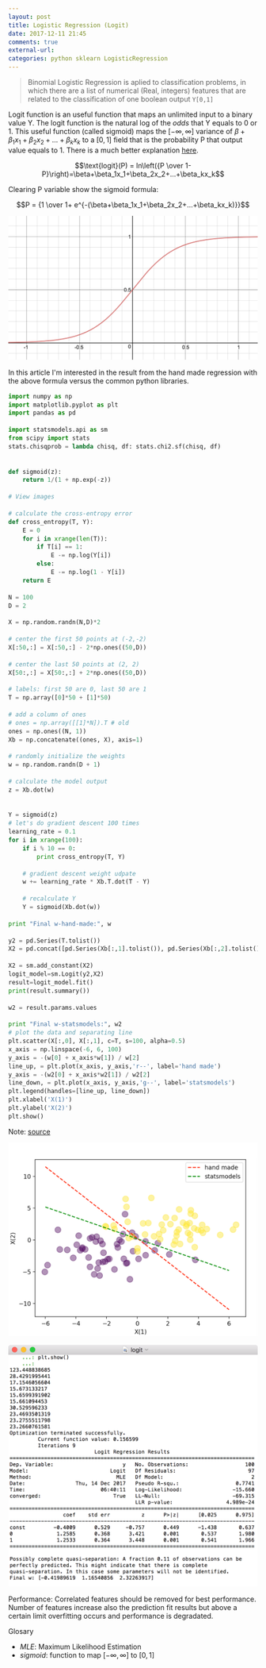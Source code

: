 ```yaml
---
layout: post
title: Logistic Regression (Logit)
date: 2017-12-11 21:45
comments: true
external-url:
categories: python sklearn LogisticRegression
---
```


> Binomial Logistic Regression is aplied to classification problems, in which there are a list of numerical (Real, integers) features that are related to the classification of one boolean output `Y[0,1]`

Logit function is an useful function that maps an unlimited input to a binary value Y. The logit function is the natural log of the *odds* that Y equals to 0 or 1. This useful function (called sigmoid) maps the $[-\infty,\infty]$ variance of $\beta+\beta_1x_1+\beta_2x_2+...+\beta_kx_k$ to a $[0,1]$ field that is the probability P that output value equals to 1. There is a much better explanation [here](https://codesachin.wordpress.com/2015/08/16/logistic-regression-for-dummies/).

$$\text{logit}(P) = ln\left({P \over 1-P}\right)=\beta+\beta_1x_1+\beta_2x_2+...+\beta_kx_k$$

Clearing P variable show the sigmoid formula:

$$P = {1 \over 1+ e^{-(\beta+\beta_1x_1+\beta_2x_2+...+\beta_kx_k)}}$$  

![sigmoid](/assets/sigmoid.png)

In this article I'm interested in the result from the hand made regression with the above formula versus the common python libraries. 

```python
import numpy as np
import matplotlib.pyplot as plt
import pandas as pd

import statsmodels.api as sm
from scipy import stats
stats.chisqprob = lambda chisq, df: stats.chi2.sf(chisq, df)


def sigmoid(z):
    return 1/(1 + np.exp(-z))

# View images

# calculate the cross-entropy error
def cross_entropy(T, Y):
    E = 0
    for i in xrange(len(T)):
        if T[i] == 1:
            E -= np.log(Y[i])
        else:
            E -= np.log(1 - Y[i])
    return E

N = 100
D = 2

X = np.random.randn(N,D)*2

# center the first 50 points at (-2,-2)
X[:50,:] = X[:50,:] - 2*np.ones((50,D))

# center the last 50 points at (2, 2)
X[50:,:] = X[50:,:] + 2*np.ones((50,D))

# labels: first 50 are 0, last 50 are 1
T = np.array([0]*50 + [1]*50)

# add a column of ones
# ones = np.array([[1]*N]).T # old
ones = np.ones((N, 1))
Xb = np.concatenate((ones, X), axis=1)

# randomly initialize the weights
w = np.random.randn(D + 1)

# calculate the model output
z = Xb.dot(w)


Y = sigmoid(z)
# let's do gradient descent 100 times
learning_rate = 0.1
for i in xrange(100):
    if i % 10 == 0:
        print cross_entropy(T, Y)

    # gradient descent weight udpate
    w += learning_rate * Xb.T.dot(T - Y)

    # recalculate Y
    Y = sigmoid(Xb.dot(w))

print "Final w-hand-made:", w

y2 = pd.Series(T.tolist())
X2 = pd.concat([pd.Series(Xb[:,1].tolist()), pd.Series(Xb[:,2].tolist())], axis=1)

X2 = sm.add_constant(X2)
logit_model=sm.Logit(y2,X2)
result=logit_model.fit()
print(result.summary())

w2 = result.params.values

print "Final w-statsmodels:", w2
# plot the data and separating line
plt.scatter(X[:,0], X[:,1], c=T, s=100, alpha=0.5)
x_axis = np.linspace(-6, 6, 100)
y_axis = -(w[0] + x_axis*w[1]) / w[2]
line_up, = plt.plot(x_axis, y_axis,'r--', label='hand made')
y_axis = -(w2[0] + x_axis*w2[1]) / w2[2]
line_down, = plt.plot(x_axis, y_axis,'g--', label='statsmodels')
plt.legend(handles=[line_up, line_down])
plt.xlabel('X(1)')
plt.ylabel('X(2)')
plt.show()
```


Note: [source](https://github.com/lazyprogrammer/machine_learning_examples)

![results graphic](/assets/logit-graphic.png)

![results summary](/assets/logit.png)

Performance: Correlated features should be removed for best performance. Number of features increase also the prediction fit results but above a certain limit overfitting occurs and performance is degradated.

Glosary  
* *MLE*: Maximum Likelihood Estimation  
* *sigmoid*: function to map $[-\infty,\infty]$ to $[0,1]$  

